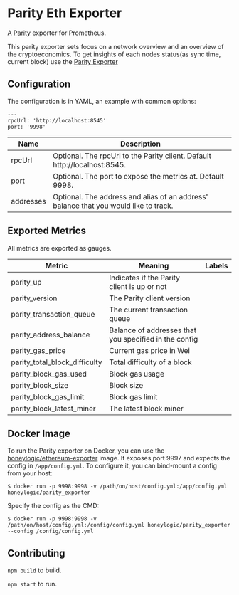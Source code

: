 Parity Eth Exporter
=====

A [Parity](https://parity.io/) exporter for Prometheus.

This parity exporter sets focus on a network overview and an overview of the cryptoeconomics. To get insights of each nodes status(as sync time, current block) use the [Parity Exporter](https://github.com/honeylogicio/parity_exporter/)

## Configuration
The configuration is in YAML, an example with common options:
```
---
rpcUrl: 'http://localhost:8545'
port: '9998'
```

Name     | Description
---------|------------
rpcUrl   | Optional. The rpcUrl to the Parity client. Default http://localhost:8545.
port   | Optional. The port to expose the metrics at. Default 9998.
addresses   | Optional. The address and alias of an address' balance that you would like to track.


## Exported Metrics

All metrics are exported as gauges.

| Metric | Meaning | Labels |
| ------ | ------- | ------ |
| parity_up | Indicates if the Parity client is up or not | |
| parity_version | The Parity client version | |
| parity_transaction_queue | The current transaction queue | |
| parity_address_balance | Balance of addresses that you specified in the config | |
| parity_gas_price | Current gas price in Wei | |
| parity_total_block_difficulty | Total difficulty of a block | |
| parity_block_gas_used | Block gas usage | |
| parity_block_size | Block size | |
| parity_block_gas_limit | Block gas limit | |
| parity_block_latest_miner | The latest block miner | |

## Docker Image

To run the Parity exporter on Docker, you can use the [honeylogic/ethereum-exporter](https://hub.docker.com/r/honeylogic/ethereum-exporter)
image. It exposes port 9997 and expects the config in `/app/config.yml`. To
configure it, you can bind-mount a config from your host:

```
$ docker run -p 9998:9998 -v /path/on/host/config.yml:/app/config.yml honeylogic/parity_exporter
```

Specify the config as the CMD:

```
$ docker run -p 9998:9998 -v /path/on/host/config.yml:/config/config.yml honeylogic/parity_exporter --config /config/config.yml
```

## Contributing

`npm build` to build.

`npm start` to run.

